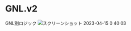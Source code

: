 # GNL.v2
GNL別ロジック
![スクリーンショット 2023-04-15 0 40 03](https://user-images.githubusercontent.com/80312261/232125561-2a718eec-026a-415f-bb92-f296fd147eec.png)
